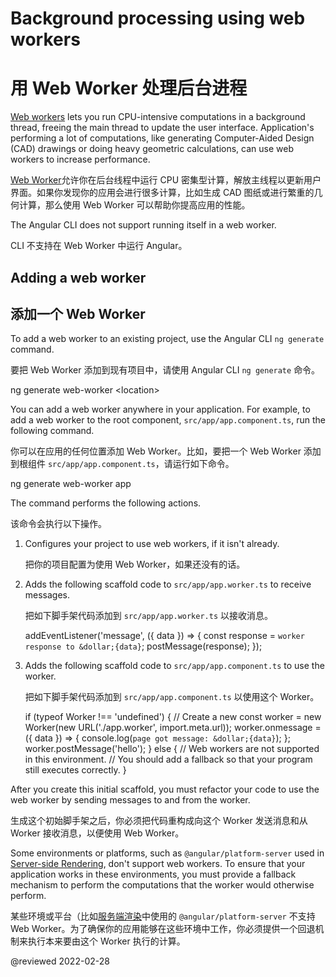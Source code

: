 # Background processing using web workers

# 用 Web Worker 处理后台进程

[Web workers](https://developer.mozilla.org/docs/Web/API/Web_Workers_API) lets you run CPU-intensive computations in a background thread, freeing the main thread to update the user interface.
Application's performing a lot of computations, like generating Computer-Aided Design (CAD) drawings or doing heavy geometric calculations, can use web workers to increase performance.

[Web Worker](https://developer.mozilla.org/docs/Web/API/Web_Workers_API)允许你在后台线程中运行 CPU 密集型计算，解放主线程以更新用户界面。如果你发现你的应用会进行很多计算，比如生成 CAD 图纸或进行繁重的几何计算，那么使用 Web Worker 可以帮助你提高应用的性能。

<div class="alert is-helpful">

The Angular CLI does not support running itself in a web worker.

CLI 不支持在 Web Worker 中运行 Angular。

</div>

## Adding a web worker

## 添加一个 Web Worker

To add a web worker to an existing project, use the Angular CLI `ng generate` command.

要把 Web Worker 添加到现有项目中，请使用 Angular CLI `ng generate` 命令。

<code-example format="shell" language="shell">

ng generate web-worker &lt;location&gt;

</code-example>

You can add a web worker anywhere in your application.
For example, to add a web worker to the root component, `src/app/app.component.ts`, run the following command.

你可以在应用的任何位置添加 Web Worker。比如，要把一个 Web Worker 添加到根组件 `src/app/app.component.ts`，请运行如下命令。

<code-example format="shell" language="shell">

ng generate web-worker app

</code-example>

The command performs the following actions.

该命令会执行以下操作。

1. Configures your project to use web workers, if it isn't already.

   把你的项目配置为使用 Web Worker，如果还没有的话。

1. Adds the following scaffold code to `src/app/app.worker.ts` to  receive messages.

   把如下脚手架代码添加到 `src/app/app.worker.ts` 以接收消息。

   <code-example language="typescript" header="src/app/app.worker.ts">

   addEventListener('message', ({ data }) =&gt; {
     const response = `worker response to &dollar;{data}`;
     postMessage(response);
   });

   </code-example>

1. Adds the following scaffold code to `src/app/app.component.ts` to use the worker.

   把如下脚手架代码添加到 `src/app/app.component.ts` 以使用这个 Worker。

   <code-example language="typescript" header="src/app/app.component.ts">

   if (typeof Worker !== 'undefined') {
     // Create a new
     const worker = new Worker(new URL('./app.worker', import.meta.url));
     worker.onmessage = ({ data }) =&gt; {
       console.log(`page got message: &dollar;{data}`);
     };
     worker.postMessage('hello');
   } else {
     // Web workers are not supported in this environment.
     // You should add a fallback so that your program still executes correctly.
   }

   </code-example>

After you create this initial scaffold, you must refactor your code to use the web worker by sending messages to and from the worker.

生成这个初始脚手架之后，你必须把代码重构成向这个 Worker 发送消息和从 Worker 接收消息，以便使用 Web Worker。

<div class="alert is-important">

Some environments or platforms, such as `@angular/platform-server` used in [Server-side Rendering](guide/universal), don't support web workers.
To ensure that your application works in these environments, you must provide a fallback mechanism to perform the computations that the worker would otherwise perform.

某些环境或平台（比如[服务端渲染](guide/universal)中使用的 `@angular/platform-server` 不支持 Web Worker。为了确保你的应用能够在这些环境中工作，你必须提供一个回退机制来执行本来要由这个 Worker 执行的计算。

</div>

<!-- links -->

<!-- external links -->

<!-- end links -->

@reviewed 2022-02-28